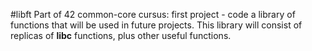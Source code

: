 #libft
Part of 42 common-core cursus: first project -  code a library of functions that will be used in future projects.
This library will consist of replicas of **libc** functions, plus other useful functions.
